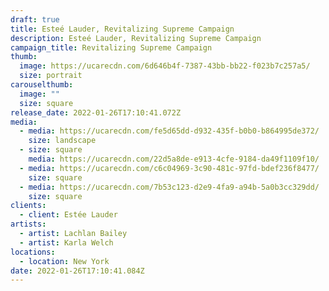 ```yaml
---
draft: true
title: Esteé Lauder, Revitalizing Supreme Campaign
description: Esteé Lauder, Revitalizing Supreme Campaign
campaign_title: Revitalizing Supreme Campaign
thumb:
  image: https://ucarecdn.com/6d646b4f-7387-43bb-bb22-f023b7c257a5/
  size: portrait
carouselthumb:
  image: ""
  size: square
release_date: 2022-01-26T17:10:41.072Z
media:
  - media: https://ucarecdn.com/fe5d65dd-d932-435f-b0b0-b864995de372/
    size: landscape
  - size: square
    media: https://ucarecdn.com/22d5a8de-e913-4cfe-9184-da49f1109f10/
  - media: https://ucarecdn.com/c6c04969-3c90-481c-97fd-bdef236f8477/
    size: square
  - media: https://ucarecdn.com/7b53c123-d2e9-4fa9-a94b-5a0b3cc329dd/
    size: square
clients:
  - client: Estée Lauder
artists:
  - artist: Lachlan Bailey
  - artist: Karla Welch
locations:
  - location: New York
date: 2022-01-26T17:10:41.084Z
---
```

